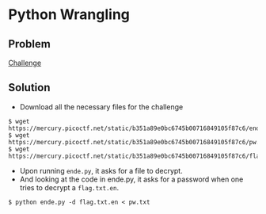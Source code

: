 # Python Wrangling

## Problem
[Challenge](https://play.picoctf.org/practice/challenge/166)

## Solution

- Download all the necessary files for the challenge
```
$ wget https://mercury.picoctf.net/static/b351a89e0bc6745b00716849105f87c6/ende.py
$ wget https://mercury.picoctf.net/static/b351a89e0bc6745b00716849105f87c6/pw.txt
$ wget https://mercury.picoctf.net/static/b351a89e0bc6745b00716849105f87c6/flag.txt.en
```
- Upon running `ende.py`, it asks for a file to decrypt.
- And looking at the code in ende.py, it asks for a password when one tries to decrypt a `flag.txt.en`.
```
$ python ende.py -d flag.txt.en < pw.txt
```
